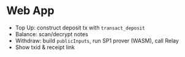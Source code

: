 # Web App

- Top Up: construct deposit tx with `transact_deposit`
- Balance: scan/decrypt notes
- Withdraw: build `publicInputs`, run SP1 prover (WASM), call Relay
- Show txid & receipt link
